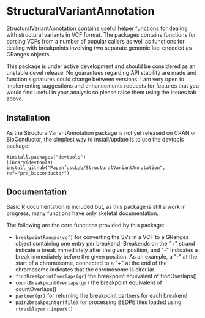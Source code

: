 # StructuralVariantAnnotation

StructuralVariantAnnotation contains useful helper
functions for dealing with structural variants in VCF format.
The packages contains functions for parsing VCFs from a number
of popular callers as well as functions for dealing with 
breakpoints involving two separate genomic loci encoded as
GRanges objects.

This package is under active development and should be considered as an unstable devel release.
No guarantees regarding API stability are made and function signatures could change between versions.
I am very open to implementing suggestions and enhancements requests for features that you would
find useful in your analysis so please raise them using the issues tab above.

## Installation

As the StructuralVariantAnnotation package is not yet released on CRAN or BioConductor, the simplest way to install/update is to use the devtools package:

```
#install.packages("devtools")
library(devtools)
install_github("PapenfussLab/StructuralVariantAnnotation", ref="pre_bioconductor")
```

## Documentation

Basic R documentation is included but, as this package is still a work in progress, many functions have only skeletal documentation.

The following are the core functions provided by this package:

- `breakpointRanges(vcf)` for converting the SVs in a VCF to a GRanges object containing one entry per breakend. Breakends on the "+" strand indicate a break immediately after the given position, and "-" indicates a break immediately before the given position. As an example, a "-" at the start of a chromosome, connected to a "+" at the end of the chromosome indicates that the chromosome is circular.
- `findBreakpointOverlaps(gr)` the breakpoint equivalent of findOverlaps()
- `countBreakpointOverlaps(gr)` the breakpoint equivalent of countOverlaps()
- `partner(gr)` for returning the breakpoint partners for each breakend
- `pair2breakpointgr(file)` for processing BEDPE files loaded using `rtracklayer::import()`



